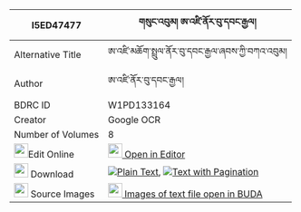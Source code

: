 |I5ED47477|གསུང་འབུམ། ཨ་འཛི་ནོར་བུ་དབང་རྒྱལ། 
| --- | --- 
|Alternative Title |ཨ་འཛི་མཆོག་སྤྲུལ་ནོར་བུ་དབང་རྒྱལ་ཞབས་ཀྱི་བཀའ་འབུམ།
|Author| ཨ་འཛི་ནོར་བུ་དབང་རྒྱལ།
|BDRC ID | W1PD133164
|Creator | Google OCR
|Number of Volumes| 8
|<img width="25" src="https://img.icons8.com/color/25/000000/edit-property.png">Edit Online| [<img width="25" src="https://avatars.githubusercontent.com/u/45091458?s=200&v=4"> Open in Editor](http://editor.openpecha.org/I5ED47477)
|<img width="25" src="https://img.icons8.com/fluent/48/000000/download-2.png"/>  Download | [![](https://img.icons8.com/color/20/000000/txt.png)Plain Text](https://github.com/Openpecha/I5ED47477/releases/download/v2/sungbum_a_dzi_norbu_wang_gyal_plain_I5ED47477.zip), [![](https://img.icons8.com/color/20/000000/txt.png)Text with Pagination](https://github.com/Openpecha/I5ED47477/releases/download/v2/sungbum_a_dzi_norbu_wang_gyal_pages_I5ED47477.zip)
|<img width="25" src="https://img.icons8.com/plasticine/100/000000/pictures-folder.png"/>  Source Images | [<img width="25" src="https://library.bdrc.io/icons/BUDA-small.svg"> Images of text file open in BUDA](https://library.bdrc.io/show/bdr:W1PD133164)
